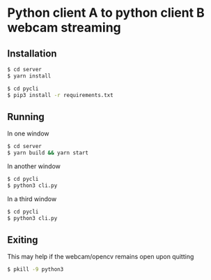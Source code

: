 # Python client A to python client B webcam streaming

## Installation
```bash
$ cd server
$ yarn install
```

```bash
$ cd pycli
$ pip3 install -r requirements.txt
```

## Running
In one window
```bash
$ cd server
$ yarn build && yarn start
```

In another window
```bash
$ cd pycli
$ python3 cli.py
```

In a third window
```bash
$ cd pycli
$ python3 cli.py
```

## Exiting
This may help if the webcam/opencv remains open upon quitting 
```bash
$ pkill -9 python3
```